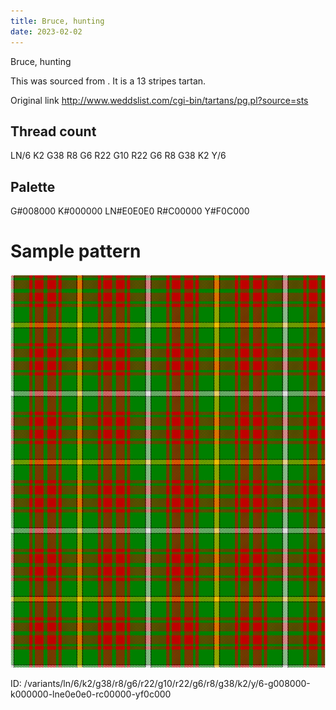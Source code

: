 ```yaml
---
title: Bruce, hunting
date: 2023-02-02
---
```

Bruce, hunting

This was sourced from <no value>.  It is a 13 stripes tartan.

Original link http://www.weddslist.com/cgi-bin/tartans/pg.pl?source=sts

## Thread count
LN/6 K2 G38 R8 G6 R22 G10 R22 G6 R8 G38 K2 Y/6

## Palette
G#008000 K#000000 LN#E0E0E0 R#C00000 Y#F0C000

# Sample pattern

![Tartan detail](tartan.png "LN/6 K2 G38 R8 G6 R22 G10 R22 G6 R8 G38 K2 Y/6 tartan")

ID: /variants/ln/6/k2/g38/r8/g6/r22/g10/r22/g6/r8/g38/k2/y/6-g008000-k000000-lne0e0e0-rc00000-yf0c000